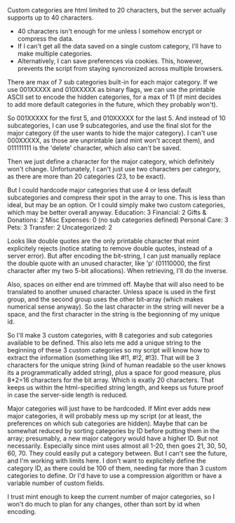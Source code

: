 Custom categories are html limited to 20 characters, but the server actually supports up to 40 characters.
* 40 characters isn't enough for me unless I somehow encrypt or compress the data.
* If I can't get all the data saved on a single custom category, I'll have to make multiple categories.
 * Alternatively, I can save preferences via cookies. This, however, prevents the script from staying syncronized across multiple browsers.

There are max of 7 sub categories built-in for each major category. If we use 001XXXXX and 010XXXXX as binary flags, we can use the printable ASCII set to encode the hidden categories, for a max of 11 (if mint decides to add more default categories in the future, which they probably won't).

So 001XXXXX for the first 5, and 010XXXXX for the last 5. And instead of 10 subcategories, I can use 9 subcategories, and use the final slot for the major category (if the user wants to hide the major category). I can't use 000XXXXX, as those are unprintable (and mint won't accept them), and 011111111 is the 'delete' character, which also can't be saved.

Then we just define a character for the major category, which definitely won't change.
Unfortunately, I can't just use two characters per category, as there are more than 20 categories (23, to be exact). 

But I could hardcode major categories that use 4 or less default subcategories and compress their spot in the array to one. This is less than ideal, but may be an option. Or I could simply make two custom categories, which may be better overall anyway.
Education: 3
Financial: 2
Gifts & Donations: 2
Misc Expenses: 0 (no sub categories defined)
Personal Care: 3
Pets: 3
Transfer: 2
Uncategorized: 2

Looks like double quotes are the only printable character that mint explicitely rejects (notice stating to remove double quotes, instead of a server error). But after encoding the bit-string, I can just manually replace the double quote with an unused character, like 'p' (01110000, the first character after my two 5-bit allocations). When retrieving, I'll do the inverse.

Also, spaces on either end are trimmed off. Maybe that will also need to be translated to another unused character. Unless space is used in the first group, and the second group uses the other bit-array (which makes numerical sense anyway). So the last character in the string will never be a space, and the first character in the string is the begionning of my unique id.

So I'll make 3 custom categories, with 8 categories and sub categories available to be defined. This also lets me add a unique string to the beginning of these 3 custom categories so my script will know how to extract the information (something like #!1, #!2, #!3). That will be 3 characters for the unique string (kind of human readable so the user knows its a programmatically added string), plus a space for good measure, plus 8*2=16 characters for the bit array. Which is exatly 20 characters. That keeps us within the html-specified string length, and keeps us future proof in case the server-side length is reduced.

Major categories will just have to be hardcoded. If Mint ever adds new major categories, it will probably mess up my script (or at least, the preferences on which sub categories are hidden). Maybe that can be somewhat reduced by sorting categories by ID before putting them in the array; presumably, a new major category would have a higher ID. But not necessarily. Especially since mint uses almost all 1-20, then goes 21, 30, 50, 60, 70. They could easily put a category between. But I can't see the future, and I'm working with limits here. I don't want to explicitely define the category ID, as there could be 100 of them, needing far more than 3 custom categories to define. Or I'd have to use a compression algorithm or have a variable number of custom fields.

I trust mint enough to keep the current number of major categories, so I won't do much to plan for any changes, other than sort by id when encoding.
